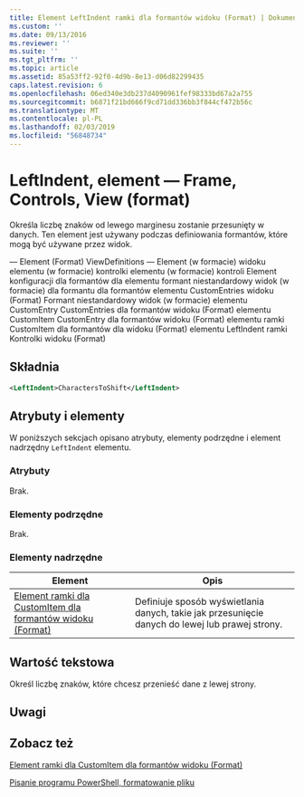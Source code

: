 ```yaml
---
title: Element LeftIndent ramki dla formantów widoku (Format) | Dokumentacja firmy Microsoft
ms.custom: ''
ms.date: 09/13/2016
ms.reviewer: ''
ms.suite: ''
ms.tgt_pltfrm: ''
ms.topic: article
ms.assetid: 85a53ff2-92f0-4d9b-8e13-d06d82299435
caps.latest.revision: 6
ms.openlocfilehash: 06ed340e3db237d4090961fef98333bd67a2a755
ms.sourcegitcommit: b6871f21bd666f9cd71dd336bb3f844cf472b56c
ms.translationtype: MT
ms.contentlocale: pl-PL
ms.lasthandoff: 02/03/2019
ms.locfileid: "56848734"
---
```

# <a name="leftindent-element-for-frame-for-controls-for-view-format"></a>LeftIndent, element — Frame, Controls, View (format)

Określa liczbę znaków od lewego marginesu zostanie przesunięty w danych. Ten element jest używany podczas definiowania formantów, które mogą być używane przez widok.

— Element (Format) ViewDefinitions — Element (w formacie) widoku elementu (w formacie) kontrolki elementu (w formacie) kontroli Element konfiguracji dla formantów dla elementu formant niestandardowy widok (w formacie) dla formantu dla formantów elementu CustomEntries widoku (Format) Formant niestandardowy widok (w formacie) elementu CustomEntry CustomEntries dla formantów widoku (Format) elementu CustomItem CustomEntry dla formantów widoku (Format) elementu ramki CustomItem dla formantów dla widoku (Format) elementu LeftIndent ramki Kontrolki widoku (Format)

## <a name="syntax"></a>Składnia

```xml
<LeftIndent>CharactersToShift</LeftIndent>
```

## <a name="attributes-and-elements"></a>Atrybuty i elementy

W poniższych sekcjach opisano atrybuty, elementy podrzędne i element nadrzędny `LeftIndent` elementu.

### <a name="attributes"></a>Atrybuty

Brak.

### <a name="child-elements"></a>Elementy podrzędne

Brak.

### <a name="parent-elements"></a>Elementy nadrzędne

|Element|Opis|
|-------------|-----------------|
|[Element ramki dla CustomItem dla formantów widoku (Format)](./frame-element-for-customitem-for-controls-for-view-format.md)|Definiuje sposób wyświetlania danych, takie jak przesunięcie danych do lewej lub prawej strony.|

## <a name="text-value"></a>Wartość tekstowa

Określ liczbę znaków, które chcesz przenieść dane z lewej strony.

## <a name="remarks"></a>Uwagi

## <a name="see-also"></a>Zobacz też

[Element ramki dla CustomItem dla formantów widoku (Format)](./frame-element-for-customitem-for-controls-for-view-format.md)

[Pisanie programu PowerShell, formatowanie pliku](./writing-a-powershell-formatting-file.md)
